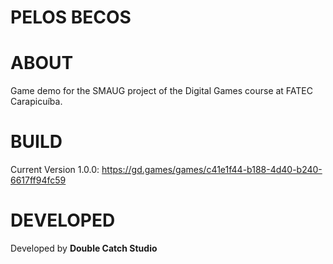 # PELOS BECOS

# ABOUT

Game demo for the SMAUG project of the Digital Games course at FATEC Carapicuíba.

# BUILD

Current Version 1.0.0: https://gd.games/games/c41e1f44-b188-4d40-b240-6617ff94fc59

# DEVELOPED

Developed by **Double Catch Studio**